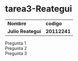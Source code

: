 # tarea3-Reategui

<table>
  <tr>
  <td><strong> Nombre </strong></td>
  <td><strong> codigo </strong></td>
  </tr>
   <tr>
  <td><strong> Julio Reategui </strong></td>
  <td><strong> 20112241 </strong></td>
  </tr>
</table>  
Pregunta 1 <br>
Pregunta 2 <br>
Pregunta 3 <br>
